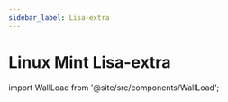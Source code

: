 ```yaml
---
sidebar_label: Lisa-extra
---
```

# Linux Mint Lisa-extra
import WallLoad from '@site/src/components/WallLoad';

<WallLoad api="https://raw.githubusercontent.com/AloneER0/DistroWallpapers/main/LinuxMint/Lisa-extra/Lisa-extra"/>